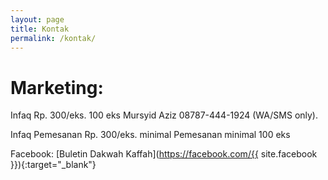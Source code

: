 ```yaml
---
layout: page
title: Kontak
permalink: /kontak/
---
```


# Marketing:

Infaq Rp.  300/eks.  100 eks Mursyid Aziz 08787-444-1924 (WA/SMS only).

Infaq Pemesanan Rp. 300/eks. minimal Pemesanan minimal 100 eks

Facebook: [Buletin Dakwah Kaffah](https://facebook.com/{{ site.facebook }}){:target="_blank"}
